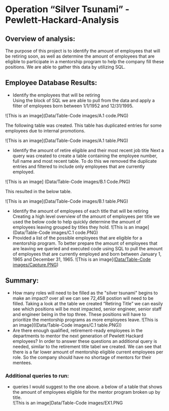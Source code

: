 # Operation “Silver Tsunami” - Pewlett-Hackard-Analysis

## Overview of analysis: 
The purpose of this project is to identify the amount of employees that will be retiring soon, as well as determine the amount of employees that are eligible to participate in a mentorship program to help the company fill these positions. We are able to gather this data by utilizing SQL. 

## Employee Database Results:
- Identify the employees that will be retiring  
Using the block of SQL we are able to pull from the data and apply a filter of employees born between 1/1/1952 and 12/31/1995. 

![This is an image](Data/Table-Code images/A.1 code.PNG)

The following table was created. This table has duplicated entries for some employees due to internal promotions. 

![This is an image](Data/Table-Code images/A.1 table.PNG)

- Identify the amount of retire eligible and their most recent job title 
Next a query was created to create a table containing the employee number, full name and most recent table. To do this we removed the duplicate entries and filtered to include only employees that are currently employed. 

![This is an image] (Data/Table-Code images/B.1 Code.PNG)

This resulted in the below table. 

![This is an image](Data/Table-Code images/B.1 table.PNG)

- Identify the amount of employees of each title that will be retiring 
Creating a high level overview of the amount of employees per title we used the below code to help quickly determine the amount of employees leaving grouped by titles they hold. 
![This is an image](Data/Table-Code images/C.1 code.PNG)
- Provided a list of the possible employees that are eligible for a mentorship program. 
To better prepare the amount of employees that are leaving we queried and executed code using SQL to pull the amount of employees that are currently employed and born between January 1, 1965 and December 31, 1965. 
![This is an image]([Data/Table-Code images/Capture.PNG](https://github.com/CarmiS2/Pewlett-Hackard-Analysis/blob/8d9fab7823d781dac09a2138137fadf17c8e2e56/Data/Table-Code%20images/Capture.PNG))


## Summary:
- How many roles will need to be filled as the "silver tsunami" begins to make an impact?
over all we can see 72,458 postion will need to be filled. Taking a look at the table we created “Retiring Title” we can easily see which positions will be most impacted, senior engineer, senior staff and engineer being in the top three. These positions will have to prioritize the mentorship programs as more employees leave.
![This is an image]((Data/Table-Code images/C.1 table.PNG))
- Are there enough qualified, retirement-ready employees in the departments to mentor the next generation of Pewlett Hackard employees?
In order to answer these questions an additional query is needed, similar to the retirement title tabel we created. We can see that there is a far lower amount of mentorship eligible current employees per role. So the company should have no shortage of mentors for their mentees. 
### Additional queries to run:
- queries I would suggest to the one above. a below of a table that shows the amount of employees eligible for the mentor program broken up by title.  
![This is an image]Data/Table-Code images/EX1.PNG
